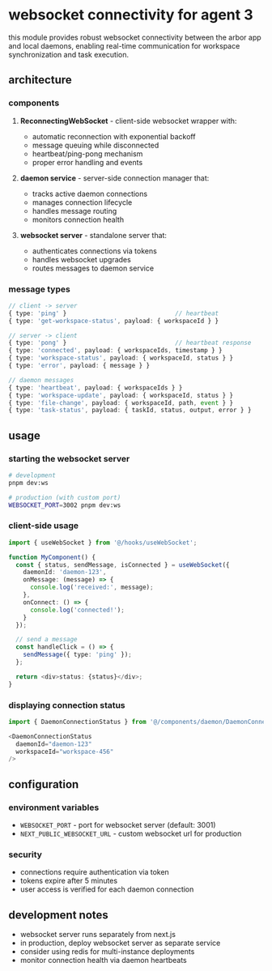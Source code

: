 # websocket connectivity for agent 3

this module provides robust websocket connectivity between the arbor app and local daemons, enabling real-time communication for workspace synchronization and task execution.

## architecture

### components

1. **ReconnectingWebSocket** - client-side websocket wrapper with:
   - automatic reconnection with exponential backoff
   - message queuing while disconnected
   - heartbeat/ping-pong mechanism
   - proper error handling and events

2. **daemon service** - server-side connection manager that:
   - tracks active daemon connections
   - manages connection lifecycle
   - handles message routing
   - monitors connection health

3. **websocket server** - standalone server that:
   - authenticates connections via tokens
   - handles websocket upgrades
   - routes messages to daemon service

### message types

```typescript
// client -> server
{ type: 'ping' }                              // heartbeat
{ type: 'get-workspace-status', payload: { workspaceId } }

// server -> client
{ type: 'pong' }                              // heartbeat response
{ type: 'connected', payload: { workspaceIds, timestamp } }
{ type: 'workspace-status', payload: { workspaceId, status } }
{ type: 'error', payload: { message } }

// daemon messages
{ type: 'heartbeat', payload: { workspaceIds } }
{ type: 'workspace-update', payload: { workspaceId, status } }
{ type: 'file-change', payload: { workspaceId, path, event } }
{ type: 'task-status', payload: { taskId, status, output, error } }
```

## usage

### starting the websocket server

```bash
# development
pnpm dev:ws

# production (with custom port)
WEBSOCKET_PORT=3002 pnpm dev:ws
```

### client-side usage

```typescript
import { useWebSocket } from '@/hooks/useWebSocket';

function MyComponent() {
  const { status, sendMessage, isConnected } = useWebSocket({
    daemonId: 'daemon-123',
    onMessage: (message) => {
      console.log('received:', message);
    },
    onConnect: () => {
      console.log('connected!');
    }
  });

  // send a message
  const handleClick = () => {
    sendMessage({ type: 'ping' });
  };

  return <div>status: {status}</div>;
}
```

### displaying connection status

```typescript
import { DaemonConnectionStatus } from '@/components/daemon/DaemonConnectionStatus';

<DaemonConnectionStatus 
  daemonId="daemon-123"
  workspaceId="workspace-456"
/>
```

## configuration

### environment variables

- `WEBSOCKET_PORT` - port for websocket server (default: 3001)
- `NEXT_PUBLIC_WEBSOCKET_URL` - custom websocket url for production

### security

- connections require authentication via token
- tokens expire after 5 minutes
- user access is verified for each daemon connection

## development notes

- websocket server runs separately from next.js
- in production, deploy websocket server as separate service
- consider using redis for multi-instance deployments
- monitor connection health via daemon heartbeats